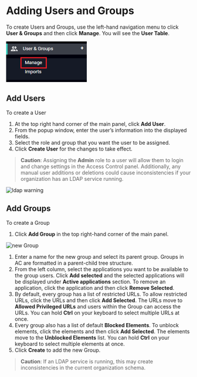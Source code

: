 [title]: # (Add Users)
[tags]: # (thycotic access control,setup)
[priority]: # (6)

# Adding Users and Groups

To create Users and Groups, use the left-hand navigation menu to click **User & Groups** and then click **Manage**. You will see the **User Table**.

![usersnav](images/user-nav.png "Users Nav")

## Add Users

To create a User

1. At the top right hand corner of the main panel, click __Add User__.
2. From the popup window, enter the user’s information into the displayed fields.
3. Select the role and group that you want the user to be assigned.
4. Click __Create User__ for the changes to take effect.

>**Caution**: Assigning the __Admin__ role to a user will allow them to login and change settings in the Access Control panel. Additionally, any manual user additions or deletions could cause inconsistencies if your organization has an LDAP service running.

![ldap warning](../admin/users/images/ldap-warning.png "LDAP inconsistency warning for manual user maintenance")

## Add Groups

To create a Group
1. Click **Add Group** in the top right-hand corner of the main panel.

![new Group](../admin/users/images/new-group.png "Add new group")

1. Enter a name for the new group and select its parent group. Groups in AC are formatted in a parent-child tree structure.
1. From the left column, select the applications you want to be available to the group users. Click __Add selected__ and the selected applications will be displayed under __Active applications__ section. To remove an application, click the application and then click **Remove Selected**.
1. By default, every group has a list of restricted URLs. To allow restricted URLs, click the URLs and then click **Add Selected**. The URLs move to **Allowed Privileged URLs** and users within the Group can access the URLs. You can hold **Ctrl** on your keyboard to select multiple URLs at once.
1. Every group also has a list of default **Blocked Elements**. To unblock elements, click the elements and then click **Add Selected**. The elements move to the **Unblocked Elements** list. You can hold **Ctrl** on your keyboard to select multiple elements at once.
1. Click **Create** to add the new Group.

>**Caution**: If an LDAP service is running, this may create inconsistencies in the current organization schema.
